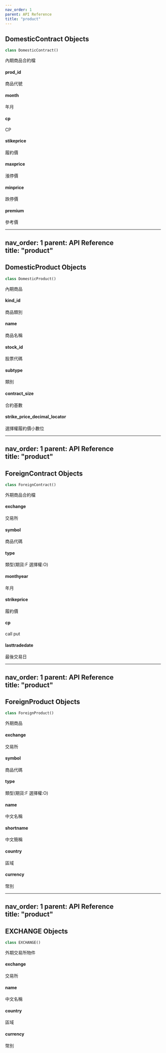 ```yaml
---  
nav_order: 1
parent: API Reference  
title: "product"
--- 
```

<a id="domesticcontract.DomesticContract"></a>

## DomesticContract Objects

```python
class DomesticContract()
```

內期商品合約檔

<a id="domesticcontract.DomesticContract.prod_id"></a>

#### prod\_id

商品代號

<a id="domesticcontract.DomesticContract.month"></a>

#### month

年月

<a id="domesticcontract.DomesticContract.cp"></a>

#### cp

CP

<a id="domesticcontract.DomesticContract.stikeprice"></a>

#### stikeprice

履約價

<a id="domesticcontract.DomesticContract.maxprice"></a>

#### maxprice

漲停價

<a id="domesticcontract.DomesticContract.minprice"></a>

#### minprice

跌停價

<a id="domesticcontract.DomesticContract.premium"></a>

#### premium

參考價

---  
nav_order: 1
parent: API Reference  
title: "product"
--- 
<a id="domesticproduct.DomesticProduct"></a>

## DomesticProduct Objects

```python
class DomesticProduct()
```

內期商品

<a id="domesticproduct.DomesticProduct.kind_id"></a>

#### kind\_id

商品類別

<a id="domesticproduct.DomesticProduct.name"></a>

#### name

商品名稱

<a id="domesticproduct.DomesticProduct.stock_id"></a>

#### stock\_id

股票代碼

<a id="domesticproduct.DomesticProduct.subtype"></a>

#### subtype

類別

<a id="domesticproduct.DomesticProduct.contract_size"></a>

#### contract\_size

合約基數

<a id="domesticproduct.DomesticProduct.strike_price_decimal_locator"></a>

#### strike\_price\_decimal\_locator

選擇權履約價小數位

---  
nav_order: 1
parent: API Reference  
title: "product"
--- 
<a id="foreigncontract.ForeignContract"></a>

## ForeignContract Objects

```python
class ForeignContract()
```

外期商品合約檔

<a id="foreigncontract.ForeignContract.exchange"></a>

#### exchange

交易所

<a id="foreigncontract.ForeignContract.symbol"></a>

#### symbol

商品代碼

<a id="foreigncontract.ForeignContract.type"></a>

#### type

類型(期貨:F 選擇權:O)

<a id="foreigncontract.ForeignContract.monthyear"></a>

#### monthyear

年月

<a id="foreigncontract.ForeignContract.strikeprice"></a>

#### strikeprice

履約價

<a id="foreigncontract.ForeignContract.cp"></a>

#### cp

call put

<a id="foreigncontract.ForeignContract.lasttradedate"></a>

#### lasttradedate

最後交易日

---  
nav_order: 1
parent: API Reference  
title: "product"
--- 
<a id="foreignproduct.ForeignProduct"></a>

## ForeignProduct Objects

```python
class ForeignProduct()
```

外期商品

<a id="foreignproduct.ForeignProduct.exchange"></a>

#### exchange

交易所

<a id="foreignproduct.ForeignProduct.symbol"></a>

#### symbol

商品代碼

<a id="foreignproduct.ForeignProduct.type"></a>

#### type

類型(期貨:F 選擇權:O)

<a id="foreignproduct.ForeignProduct.name"></a>

#### name

中文名稱

<a id="foreignproduct.ForeignProduct.shortname"></a>

#### shortname

中文簡稱

<a id="foreignproduct.ForeignProduct.country"></a>

#### country

區域

<a id="foreignproduct.ForeignProduct.currency"></a>

#### currency

幣別

---  
nav_order: 1
parent: API Reference  
title: "product"
--- 
<a id="exchange.EXCHANGE"></a>

## EXCHANGE Objects

```python
class EXCHANGE()
```

外期交易所物件

<a id="exchange.EXCHANGE.exchange"></a>

#### exchange

交易所

<a id="exchange.EXCHANGE.name"></a>

#### name

中文名稱

<a id="exchange.EXCHANGE.country"></a>

#### country

區域

<a id="exchange.EXCHANGE.currency"></a>

#### currency

幣別

